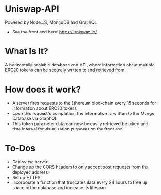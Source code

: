 # Uniswap-API
Powered by Node.JS, MongoDB and GraphQL
- See the front end here! https://uniswap.io/

# What is it?
A horizontally scalable database and API, where information about multiple ERC20 tokens can be securely written to and retrieved from. 

# How does it work?
- A server fires requests to the Ethereum blockchain every 15 seconds for information about ERC20 tokens 
- Upon this request's completion, the information is written to the Mongo Database via GraphQL 
- This token parameter data can now be easily retrieved be token and time interval for visualization purposes on the front end

# To-Dos 
- Deploy the server 
- Change up the CORS headers to only accept post requests from the deployed address 
- Set up HTTPS
- Incorporate a function that truncates data every 24 hours to free up space in the database and increase its lifespan
